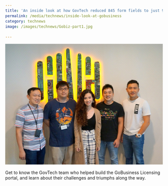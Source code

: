 ```yaml
---
title: 'An inside look at how GovTech reduced 845 form fields to just 90 on the GoBusiness Licensing portal'
permalink: /media/technews/inside-look-at-gobusiness
category: technews
image: /images/technews/Gobiz-part1.jpg

---
```



![GoBiz development story](/images/technews/Gobiz-part1.jpg)

Get to know the GovTech team who helped build the GoBusiness Licensing portal, and learn about their challenges and triumphs along the way. 
